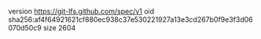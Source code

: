 version https://git-lfs.github.com/spec/v1
oid sha256:af4f64921621cf880ec938c37e530221927a13e3cd267b0f9e3f3d06070d50c9
size 2604
